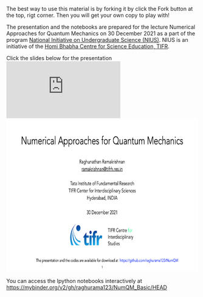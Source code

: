 The best way to use this material is by forking it by click the Fork button at the top, rigt corner. Then you will get your own copy to play with!

The presentation and the notebooks are prepared for the lecture Numerical Approaches for Quantum Mechanics on 30 December 2021 as a part of the program
[National Initiative on Undergraduate Science (NIUS)](https://nius.hbcse.tifr.res.in/). NIUS is an initiative of the [Homi Bhabha Centre for Science Education, TIFR](https://www.hbcse.tifr.res.in/).

Click the slides below for the presentation 
![](https://github.com/raghurama123/NumQM_Basic/blob/main/pdf/NIUS26Dec2021_NumQM.pdf)
<a href="https://github.com/raghurama123/NumQM_Basic/blob/main/pdf/NIUS30Dec2021_NumQM.pdf">
<img src="img/NumQM.png"  height="400">
</a>

You can access the Ipython notebooks interactively at [https://mybinder.org/v2/gh/raghurama123/NumQM_Basic/HEAD
](https://mybinder.org/v2/gh/raghurama123/NumQM_Basic/HEAD)

